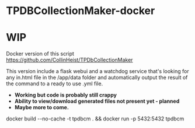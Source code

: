 # TPDBCollectionMaker-docker
# WIP

Docker version of this script https://github.com/CollinHeist/TPDbCollectionMaker

This version include a flask webui and a watchdog service that's looking for any in.html file in the /app/data folder and automatically output the result of the command to a ready to use .yml file.

* **Working but code is probably still crappy**
* **Ability to view/download generated files not present yet - planned**
* **Maybe more to come.**

docker build --no-cache -t tpdbcm . && docker run -p 5432:5432 tpdbcm
